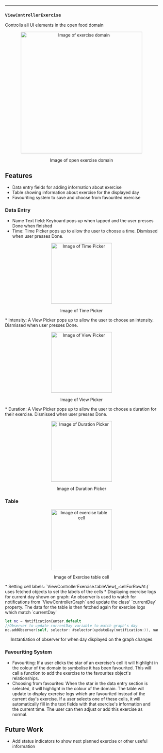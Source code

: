 ---

### `ViewControllerExercise`
Controlls all UI elements in the open food domain

<p align="center">
<img src="https://raw.githubusercontent.com/danwells96/ARISES/master/DocFiles/img/exercisedomain.png" alt="Image of exercise domain" width="400"/>
</p>
<p align="center">
Image of open exercise domain
</p>


## Features
* Data entry fields for adding information about exercise
* Table showing information about exercise for the displayed day 
* Favouriting system to save and choose from favourited exercise

### Data Entry
* Name Text field: Keyboard pops up when tapped and the user presses Done when finished
* Time: Time Picker pops up to allow the user to choose a time. Dismissed when user presses Done.
<p align="center">
<img src="https://raw.githubusercontent.com/danwells96/ARISES/master/DocFiles/img/Time%20Picker.png" alt="Image of Time Picker" width="200"/>
</p>
<p align="center">
Image of Time Picker
</p>
* Intensity: A View Picker pops up to allow the user to choose an intensity. Dismissed when user presses Done.
<p align="center">
<img src="https://raw.githubusercontent.com/danwells96/ARISES/master/DocFiles/img/intensitypicker.png" alt="Image of View Picker" width="200"/>
</p>
<p align="center">
Image of View Picker
</p>
* Duration: A View Picker pops up to allow the user to choose a duration for their exercise. Dismissed when user presses Done.
<p align="center">
<img src="https://raw.githubusercontent.com/danwells96/ARISES/master/DocFiles/img/durationpicker.png" alt="Image of Duration Picker" width="200"/>
</p>
<p align="center">
Image of Duration Picker
</p>

### Table
<p align="center">
<img src="https://raw.githubusercontent.com/danwells96/ARISES/master/DocFiles/img/exercisecell.png" alt="Image of exercise table cell" width="200"/>
</p>
<p align="center">
Image of Exercise table cell
</p>
* Setting cell labels: `ViewControllerExercise.tableView(_:cellForRowAt:)` uses fetched objects to set the labels of the cells
* Displaying exercise logs for current day shown on graph: An observer is used to watch for notifications from `ViewControllerGraph` and update the class' `currentDay` property. The data for the table is then fetched again for exercise logs which match `currentDay`  

````swift 
let nc = NotificationCenter.default
//Observer to update currentDay variable to match graph's day
nc.addObserver(self, selector: #selector(updateDay(notification:)), name: Notification.Name("dayChanged"), object: nil)
````
<p align="center">
Instantiation of observer for when day displayed on the graph changes
</p>


### Favouriting System
* Favouriting: If a user clicks the star of an exercise's cell it will highlight in the colour of the domain to symbolise it has been favourited. This will call a function to add the exercise to the favourites object's relationships. 
* Choosing from favourites: When the star in the data entry section is selected, it will highlight in the colour of the domain. The table will update to display exercise logs which are favourited instead of the current day's exercise. If a user selects one of these cells, it will automatically fill in the text fields with that exercise's information and the current time. The user can then adjust or add this exercise as normal.


## Future Work
* Add status indicators to show next planned exercise or other useful information
